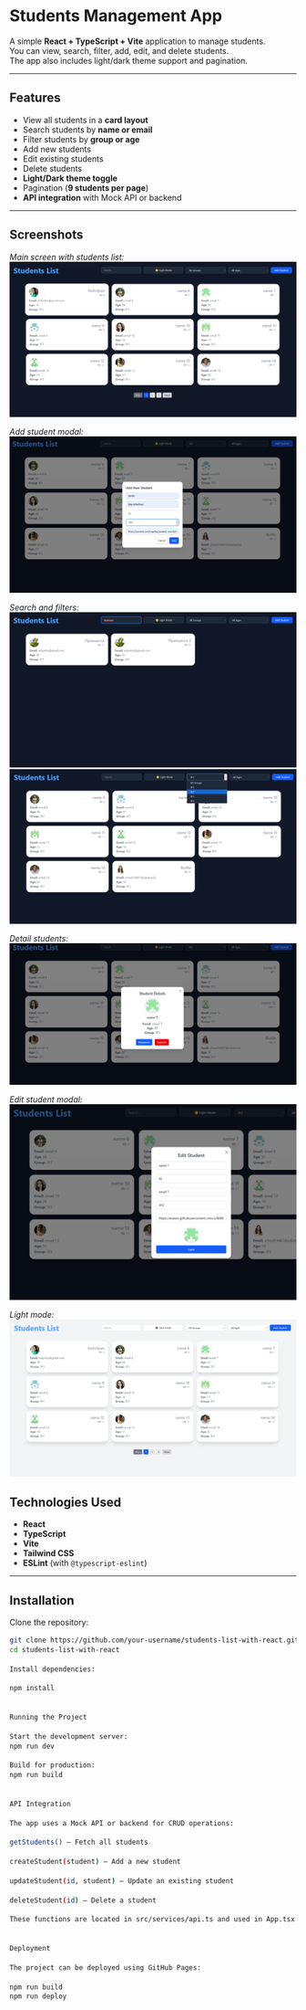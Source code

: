 # Students Management App

A simple **React + TypeScript + Vite** application to manage students.  
You can view, search, filter, add, edit, and delete students.  
The app also includes light/dark theme support and pagination.

---

## Features

- View all students in a **card layout**
- Search students by **name or email**
- Filter students by **group or age**
- Add new students
- Edit existing students
- Delete students
- **Light/Dark theme toggle**
- Pagination (**9 students per page**)
- **API integration** with Mock API or backend

---

## Screenshots

_Main screen with students list:_  
![Students List](public/screenshots/student-list.png)

_Add student modal:_  
![Add Student](public/screenshots/add-new-student.png)

_Search and filters:_  
![Search](public/screenshots/search-student.png)
![Filter](public/screenshots/filters-byGroup-Ages.png)

_Detail students:_  
![Students List](public/screenshots/details-student-editAndDelete.png)

_Edit student modal:_  
![Edit Student](public/screenshots/edit-student.png)

_Light mode:_  
![Light mode](public/screenshots/light-mode.png)


## Technologies Used

- **React**  
- **TypeScript**  
- **Vite**  
- **Tailwind CSS**  
- **ESLint** (with `@typescript-eslint`)  

---

## Installation

Clone the repository:

```bash
git clone https://github.com/your-username/students-list-with-react.git
cd students-list-with-react

Install dependencies:

npm install


Running the Project

Start the development server:
npm run dev

Build for production:
npm run build


API Integration

The app uses a Mock API or backend for CRUD operations:

getStudents() – Fetch all students

createStudent(student) – Add a new student

updateStudent(id, student) – Update an existing student

deleteStudent(id) – Delete a student

These functions are located in src/services/api.ts and used in App.tsx.


Deployment

The project can be deployed using GitHub Pages:

npm run build
npm run deploy
